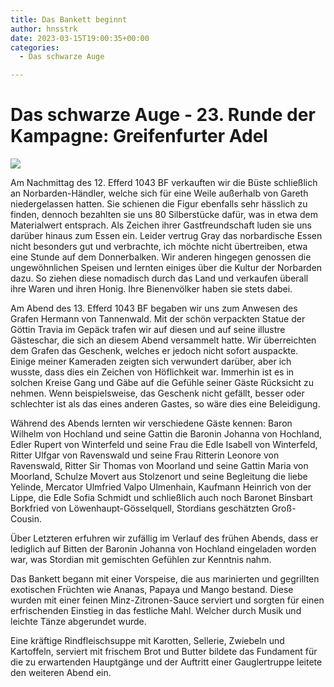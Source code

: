 ```yaml
---
title: Das Bankett beginnt
author: hnsstrk
date: 2023-03-15T19:00:35+00:00
categories:
  - Das schwarze Auge

---
```

# Das schwarze Auge - 23. Runde der Kampagne: Greifenfurter Adel

![](/uploads/hnsstrk_photo_of_large_medieval_banquet_for_20_noble_quests_in__2ee18359-c4dc-4696-85f5-9dcc9772d983-768x512.png)

Am Nachmittag des 12. Efferd 1043 BF verkauften wir die Büste schließlich an Norbarden-Händler, welche sich für eine Weile außerhalb von Gareth niedergelassen hatten. Sie schienen die Figur ebenfalls sehr hässlich zu finden, dennoch bezahlten sie uns 80 Silberstücke dafür, was in etwa dem Materialwert entsprach. Als Zeichen ihrer Gastfreundschaft luden sie uns darüber hinaus zum Essen ein. Leider vertrug Gray das norbardische Essen nicht besonders gut und verbrachte, ich möchte nicht übertreiben, etwa eine Stunde auf dem Donnerbalken. Wir anderen hingegen genossen die ungewöhnlichen Speisen und lernten einiges über die Kultur der Norbarden dazu. So ziehen diese nomadisch durch das Land und verkaufen überall ihre Waren und ihren Honig. Ihre Bienenvölker haben sie stets dabei.

Am Abend des 13. Efferd 1043 BF begaben wir uns zum Anwesen des Grafen Hermann von Tannenwald. Mit der schön verpackten Statue der Göttin Travia im Gepäck trafen wir auf diesen und auf seine illustre Gästeschar, die sich an diesem Abend versammelt hatte. Wir überreichten dem Grafen das Geschenk, welches er jedoch nicht sofort auspackte. Einige meiner Kameraden zeigten sich verwundert darüber, aber ich wusste, dass dies ein Zeichen von Höflichkeit war. Immerhin ist es in solchen Kreise Gang und Gäbe auf die Gefühle seiner Gäste Rücksicht zu nehmen. Wenn beispielsweise, das Geschenk nicht gefällt, besser oder schlechter ist als das eines anderen Gastes, so wäre dies eine Beleidigung.

Während des Abends lernten wir verschiedene Gäste kennen: Baron Wilhelm von Hochland und seine Gattin die Baronin Johanna von Hochland, Edler Rupert von Winterfeld und seine Frau die Edle Isabell von Winterfeld, Ritter Ulfgar von Ravenswald und seine Frau Ritterin Leonore von Ravenswald, Ritter Sir Thomas von Moorland und seine Gattin Maria von Moorland, Schulze Movert aus Stolzenort und seine Begleitung die liebe Yelinde, Mercator Ulmfried Valpo Ulmenhain, Kaufmann Heinrich von der Lippe, die Edle Sofia Schmidt und schließlich auch noch Baronet Binsbart Borkfried von Löwenhaupt-Gösselquell, Stordians geschätzten Groß-Cousin.

Über Letzteren erfuhren wir zufällig im Verlauf des frühen Abends, dass er lediglich auf Bitten der Baronin Johanna von Hochland eingeladen worden war, was Stordian mit gemischten Gefühlen zur Kenntnis nahm.

Das Bankett begann mit einer Vorspeise, die aus marinierten und gegrillten exotischen Früchten wie Ananas, Papaya und Mango bestand. Diese wurden mit einer feinen Minz-Zitronen-Sauce serviert und sorgten für einen erfrischenden Einstieg in das festliche Mahl. Welcher durch Musik und leichte Tänze abgerundet wurde.

Eine kräftige Rindfleischsuppe mit Karotten, Sellerie, Zwiebeln und Kartoffeln, serviert mit frischem Brot und Butter bildete das Fundament für die zu erwartenden Hauptgänge und der Auftritt einer Gauglertruppe leitete den weiteren Abend ein.